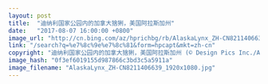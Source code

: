 ```yaml
---
layout: post
title:  "迪纳利国家公园内的加拿大猞猁，美国阿拉斯加州"
date:   "2017-08-07 16:00:00 +0800"
image_url: "http://cn.bing.com/az/hprichbg/rb/AlaskaLynx_ZH-CN8211406639_1920x1080.jpg"
link: "/search?q=%e7%8c%9e%e7%8c%81&form=hpcapt&mkt=zh-cn"
copyright: "迪纳利国家公园内的加拿大猞猁，美国阿拉斯加州 (© Design Pics Inc./Alamy)"
image_hash: "0f3ef6019155d987866c3bd3c5a5911a"
image_filename: "AlaskaLynx_ZH-CN8211406639_1920x1080.jpg"
---
```

